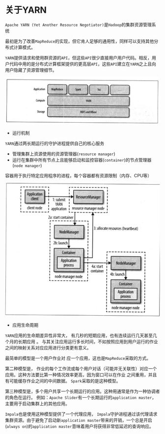 # 关于YARN

`Apache YARN (Yet Another Resource Negotiator)`是`Hadoop`的集群资源管理系统

最初是为了改善`MapReduce`的实现，但它肯人足够的通用性，同样可以支持其他分布式计算模式。

`YARN`提供请求和使用群资源的`API`，但这些`API`很少直接用户用户代码。相反，用户代码中用的是分布式计算框架提供的更高层`API`，这些`API`建立在`YARN`之上且向用户隐藏了资源管理细节。

![](./imgs/yarn.png)

- 运行机制

`YARN`通过两长期运行的守护进程提供自己的核心服务
- 管理集群上资源使用的资源管理器(`resource manager`)
- 运行在集群中所有节点上且能够启动和监控容器(`container`)的节点管理器(`node manager`)

容器用于执行特定应用程序的进程，每个容器都有资源限制（内存、CPU等）

![](./imgs/yarn-run.png)

- 应用生命周期

`YARN`应用的生命期差异性非常大， 有几秒的短期应用，也有连续运行几天甚至几个月的长期应用
。
与其关注应用运行多长时间，不如按照应用到用户运行的作业之间的映射关系对应应用进行分类更有意义。

最简单的模型是一个用户作业对 应一个应用，这也是`MapReduce`采取的方式。

第二种模型是， 作业的每个工作流或每个用户对话（可能并无关联性）对应一个应用。这种方法要比第一种情况效率更高，因为窗口可以在作业 之间重用，并且有可能缓存作业之间的中间数据。 `Spark`采取的是这种模型。

第三种模型是，多个用户共享一个长期运行的应用。这种用通常是作为一种协调者的角色在运行。 例如：`Apache Slider`有一个长期运行的`application master`，主要用于启动集群上的其他应用。

`Impala`也是使用这种模型提供了一个代理应用， `Impala`守护进程通过该代理请求集群资源。由于避免了启动新`application master`带来的开销，一个总是开启(`always on`)的`application master`意味着用户将获得非常低延迟的查询响应。

